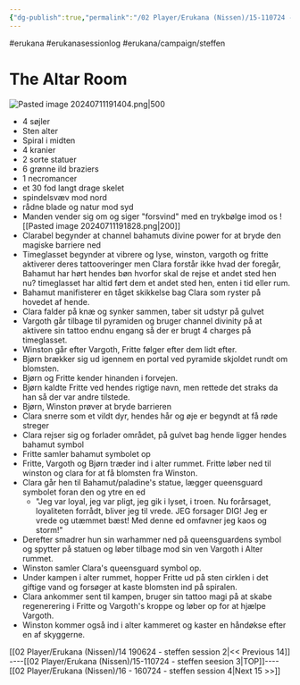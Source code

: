 ```yaml
---
{"dg-publish":true,"permalink":"/02 Player/Erukana (Nissen)/15-110724 - steffen seesion 3/","tags":["erukana","erukanasessionlog","erukana/campaign/steffen"]}
---
```



#erukana #erukanasessionlog #erukana/campaign/steffen 

# The Altar Room
![Pasted image 20240711191404.png|500](/img/user/10%20Attachments/Pasted%20image%2020240711191404.png)
- 4 søjler 
- Sten alter 
- Spiral i midten 
- 4 kranier 
- 2 sorte statuer 
- 6 grønne ild braziers 
- 1 necromancer 
- et 30 fod langt drage skelet 
- spindelsvæv mod nord 
- rådne blade og natur mod syd 
- Manden vender sig om og siger "forsvind" med en trykbølge imod os
 ![[Pasted image 20240711191828.png\|200]]
 - Clarabel begynder at channel bahamuts divine power for at bryde den magiske barriere ned 
 - Timeglasset begynder at vibrere og lyse, winston, vargoth og fritte aktiverer deres tattooveringer men Clara forstår ikke hvad der foregår, Bahamut har hørt hendes bøn hvorfor skal de rejse et andet sted hen nu? timeglasset har altid ført dem et andet sted hen, enten i tid eller rum. 
 - Bahamut manifisterer en tåget skikkelse bag Clara som ryster på hovedet af hende.
 - Clara falder på knæ og synker sammen, taber sit udstyr på gulvet
 - Vargoth går tilbage til pyramiden og bruger channel divinity på at aktivere sin tattoo endnu engang så der er brugt 4 charges på timeglasset. 
 - Winston går efter Vargoth, Fritte følger efter dem lidt efter.
 - Bjørn brækker sig ud igennem en portal ved pyramide skjoldet rundt om blomsten.
 - Bjørn og Fritte kender hinanden i forvejen.
 - Bjørn kaldte Fritte ved hendes rigtige navn, men rettede det straks da han så der var andre tilstede.
 - Bjørn, Winston prøver at bryde barrieren 
 - Clara snerre som et vildt dyr, hendes hår og øje er begyndt at få røde streger 
 - Clara rejser sig og forlader området, på gulvet bag hende ligger hendes bahamut symbol 
 - Fritte samler bahamut symbolet op
 - Fritte, Vargoth og Bjørn træder ind i alter rummet. Fritte løber ned til winston og clara for at få blomsten fra Winston. 
 - Clara går hen til Bahamut/paladine's statue, lægger queensguard symbolet foran den og ytre en ed 
	 - "Jeg var loyal, jeg var pligt, 
		jeg gik i lyset, i troen.
		Nu forårsaget, loyaliteten forrådt, bliver jeg til vrede.
		JEG forsager DIG! Jeg er vrede og utæmmet bæst!
		Med denne ed omfavner jeg kaos og storm!"
- Derefter smadrer hun sin warhammer ned på queensguardens symbol og spytter på statuen og løber tilbage mod sin ven Vargoth i Alter rummet. 
- Winston samler Clara's queensguard symbol op. 
- Under kampen i alter rummet, hopper Fritte ud på sten cirklen i det giftige vand og forsøger at kaste blomsten ind på spiralen. 
- Clara ankommer sent til kampen, bruger sin tattoo magi på at skabe regenerering i Fritte og Vargoth's kroppe og løber op for at hjælpe Vargoth.
- Winston kommer også ind i alter kammeret og kaster en håndøkse efter en af skyggerne.


[[02 Player/Erukana (Nissen)/14 190624 - steffen session 2\|<< Previous 14]] ----[[02 Player/Erukana (Nissen)/15-110724 - steffen seesion 3\|TOP]]---- [[02 Player/Erukana (Nissen)/16 - 160724 - steffen session 4\|Next 15 >>]]
